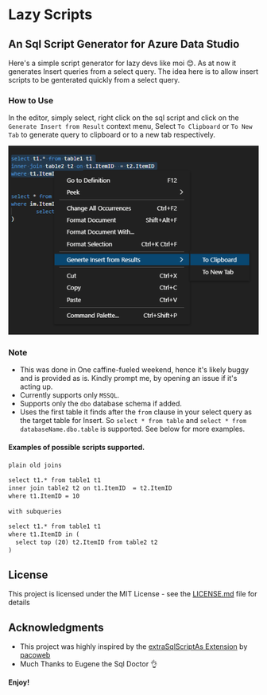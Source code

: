 # Lazy Scripts

## An Sql Script Generator for Azure Data Studio

Here's a simple script generator for lazy devs like moi 😊.
As at now it generates Insert queries from a select query. The idea here is to allow  insert scripts to be genterated quickly from a select query.

### How to Use
In the editor, simply select, right click on the sql script and click on the `Generate Insert from Result` context menu, Select `To Clipboard` or `To New Tab` to generate query to clipboard or to a new tab respectively.

![Generate Insert from Result](https://raw.githubusercontent.com/LycanII/LzScripts/5c7dabc293b459e32c9ce7e2c9ad3b7f18b87a98/images/contex_2.png)


### Note
* This was done in One caffine-fueled weekend, hence it's likely buggy and is provided as is. Kindly prompt me, by opening an issue if it's acting up.
* Currently supports only `MSSQL`.
* Supports only the `dbo` database schema if added.
* Uses the first table it finds after the `from` clause in your select query as the target table for Insert.
  So `select * from table` and `select * from databaseName.dbo.table` is supported. See below for more examples.
 
####  Examples of possible scripts supported.
`plain old joins`
```
select t1.* from table1 t1
inner join table2 t2 on t1.ItemID  = t2.ItemID
where t1.ItemID = 10 
```
`with subqueries`
```
select t1.* from table1 t1
where t1.ItemID in (
  select top (20) t2.ItemID from table2 t2 
) 
```
## License

This project is licensed under the MIT License - see the [LICENSE.md](https://raw.githubusercontent.com/LycanII/LzScripts/master/LICENSE) file for details


## Acknowledgments
- This project was highly inspired by the [extraSqlScriptAs Extension](https://github.com/pacoweb/extraSqlScriptAs) by [pacoweb](https://github.com/pacoweb)
- Much Thanks to Eugene the Sql Doctor 👌 

**Enjoy!**

